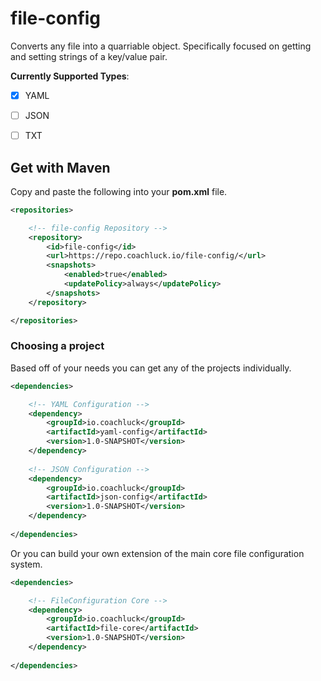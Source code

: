 # file-config
Converts any file into a quarriable object. Specifically focused on getting and setting strings of a key/value pair.

**Currently Supported Types**:
- [X] YAML
- [ ] JSON
- [ ] TXT


## Get with Maven

Copy and paste the following into your **pom.xml** file.
```XML
<repositories>

    <!-- file-config Repository -->
    <repository>
        <id>file-config</id>
        <url>https://repo.coachluck.io/file-config/</url>
        <snapshots>
            <enabled>true</enabled>
            <updatePolicy>always</updatePolicy>
        </snapshots>
    </repository>

</repositories>
```

### Choosing a project

Based off of your needs you can get any of the projects individually.
```XML
<dependencies>

    <!-- YAML Configuration -->
    <dependency>
        <groupId>io.coachluck</groupId>
        <artifactId>yaml-config</artifactId>
        <version>1.0-SNAPSHOT</version>
    </dependency>
    
    <!-- JSON Configuration -->
    <dependency>
        <groupId>io.coachluck</groupId>
        <artifactId>json-config</artifactId>
        <version>1.0-SNAPSHOT</version>
    </dependency>
    
</dependencies>
```

Or you can build your own extension of the main core file configuration system.
```XML
<dependencies>

    <!-- FileConfiguration Core -->
    <dependency>
        <groupId>io.coachluck</groupId>
        <artifactId>file-core</artifactId>
        <version>1.0-SNAPSHOT</version>
    </dependency>
    
</dependencies>
```
